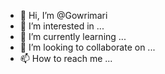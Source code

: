 - 👋 Hi, I’m @Gowrimari
- 👀 I’m interested in ...
- 🌱 I’m currently learning ...
- 💞️ I’m looking to collaborate on ...
- 📫 How to reach me ...

<!---
Gowrimari/Gowrimari is a ✨ special ✨ repository because its `README.md` (this file) appears on your GitHub profile.
You can click the Preview link to take a look at your changes.
--->
